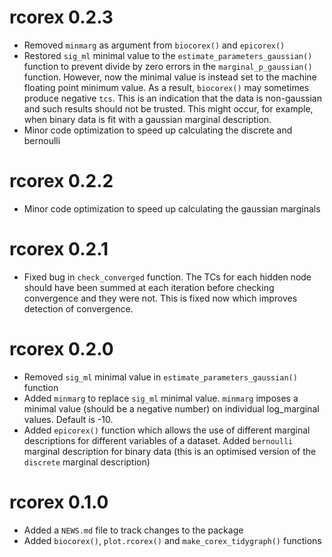 # rcorex 0.2.3
* Removed `minmarg` as argument from `biocorex()` and `epicorex()`
* Restored `sig_ml` minimal value to the `estimate_parameters_gaussian()` function to prevent divide by zero errors in the `marginal_p_gaussian()` function. However, now the minimal value is instead set to the machine floating point minimum value. As a result, `biocorex()` may sometimes produce negative `tcs`. This is an indication that the data is non-gaussian and such results should not be trusted. This might occur, for example, when binary data is fit with a gaussian marginal description.
* Minor code optimization to speed up calculating the discrete and bernoulli

# rcorex 0.2.2
* Minor code optimization to speed up calculating the gaussian marginals

# rcorex 0.2.1
* Fixed bug in `check_converged` function. The TCs for each hidden node should have been summed at each iteration before checking convergence and they were not. This is fixed now which improves detection of convergence.
 
# rcorex 0.2.0

* Removed `sig_ml` minimal value in `estimate_parameters_gaussian()` function
* Added `minmarg` to replace `sig_ml` minimal value. `minmarg` imposes a minimal value (should be a negative number) on individual log_marginal values. Default is -10.
* Added `epicorex()` function which allows the use of different marginal descriptions for different variables of a dataset. Added `bernoulli` marginal description for binary data (this is an optimised version of the `discrete` marginal description)

# rcorex 0.1.0

* Added a `NEWS.md` file to track changes to the package
* Added `biocorex()`, `plot.rcorex()` and `make_corex_tidygraph()` functions
